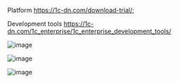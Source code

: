 
Platform https://1c-dn.com/download-trial/; 

Development tools https://1c-dn.com/1c_enterprise/1c_enterprise_development_tools/

![image](https://user-images.githubusercontent.com/11724095/216546069-dc4ffaa8-73e7-458d-86ce-e4107c04b06c.png)

![image](https://user-images.githubusercontent.com/11724095/216546233-805998fb-7772-4f5f-bd47-74e80c9948db.png)

![image](https://user-images.githubusercontent.com/11724095/216546265-894a4c65-d958-4f32-bb4f-0a61d3493882.png)

